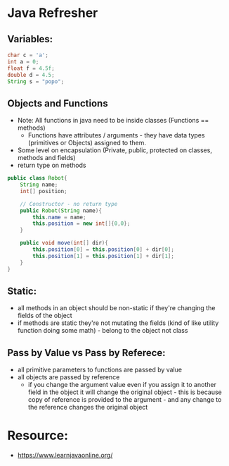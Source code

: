 # Java Refresher

## Variables:

```java
char c = 'a';
int a = 0;
float f = 4.5f;
double d = 4.5;
String s = "popo";
```

## Objects and Functions

- Note: All functions in java need to be inside classes (Functions == methods)
  - Functions have attributes / arguments - they have data types (primitives or Objects) assigned to them.
- Some level on encapsulation (Private, public, protected on classes, methods and fields)
- return type on methods

```java
public class Robot{
    String name;
    int[] position;

    // Constructor - no return type
    public Robot(String name){
        this.name = name;
        this.position = new int[]{0,0};
    }

    public void move(int[] dir){
        this.position[0] = this.position[0] + dir[0];
        this.position[1] = this.position[1] + dir[1];
    }
}
```

## Static:

- all methods in an object should be non-static if they're changing the fields of the object
- if methods are static they're not mutating the fields (kind of like utility function doing some math) - belong to the object not class

## Pass by Value vs Pass by Referece:

- all primitive parameters to functions are passed by value
- all objects are passed by reference
  - if you change the argument value even if you assign it to another field in the object it will change the original object - this is because copy of reference is provided to the argument - and any change to the reference changes the original object

# Resource:

- https://www.learnjavaonline.org/
